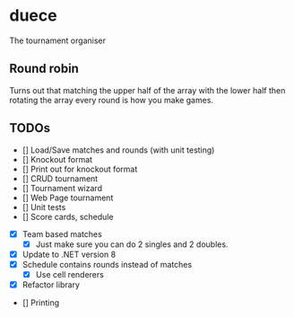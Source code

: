 # duece 
The tournament organiser
## Round robin
Turns out that matching the upper half of the array with the lower half then
rotating the array every round is how you make games.

## TODOs
- [] Load/Save matches and rounds (with unit testing)
- [] Knockout format
- [] Print out for knockout format
- [] CRUD tournament
- [] Tournament wizard
- [] Web Page tournament
- [] Unit tests
- [] Score cards, schedule
- [X] Team based matches
    - [X] Just make sure you can do 2 singles and 2 doubles.
- [X] Update to .NET version 8
- [X] Schedule contains rounds instead of matches
    - [X] Use cell renderers
- [X] Refactor library
- [] Printing
